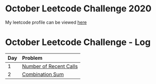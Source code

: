 # October Leetcode Challenge 2020

My leetcode profile can be viewed [here](https://leetcode.com/arshad115/)

# October Leetcode Challenge - Log

| Day  | Problem            |
| ---- | :------------------|
| 1    | [Number of Recent Calls](./codes/1-number-of-recent-calls.py) |
| 2    | [Combination Sum](./codes/2-combination-sum.py) |
